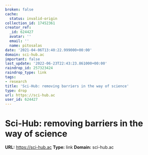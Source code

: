 ```yaml
---
broken: false
cache:
  status: invalid-origin
collection_id: 17452361
creator_ref:
  _id: 624427
  avatar: ''
  email: ''
  name: pitosalas
date: '2021-04-06T13:40:22.999000+00:00'
domain: sci-hub.ac
important: false
last_update: '2022-06-23T22:43:23.861000+00:00'
raindrop_id: 257323424
raindrop_type: link
tags:
- research
title: 'Sci-Hub: removing barriers in the way of science'
type: drop
url: https://sci-hub.ac
user_id: 624427
---
```


# Sci-Hub: removing barriers in the way of science

**URL:** https://sci-hub.ac
**Type:** link
**Domain:** sci-hub.ac
